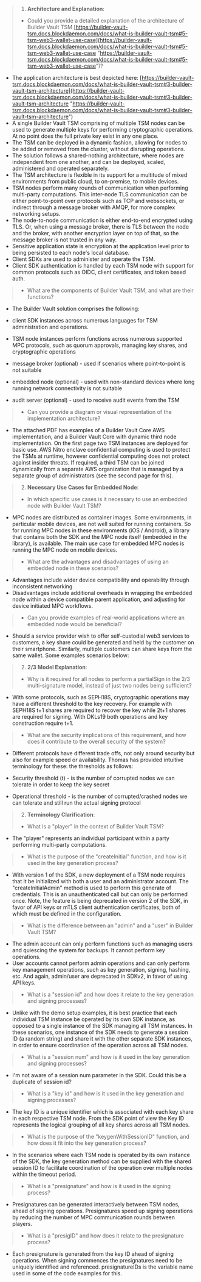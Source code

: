 > 1.  **Architecture and Explanation**:
> 
> -   Could you provide a detailed explanation of the architecture of Builder Vault TSM  [https://builder-vault-tsm.docs.blockdaemon.com/docs/what-is-builder-vault-tsm#5-tsm-web3-wallet-use-case](https://builder-vault-tsm.docs.blockdaemon.com/docs/what-is-builder-vault-tsm#5-tsm-web3-wallet-use-case "https://builder-vault-tsm.docs.blockdaemon.com/docs/what-is-builder-vault-tsm#5-tsm-web3-wallet-use-case")?

-   The application architecture is best depicted here: [https://builder-vault-tsm.docs.blockdaemon.com/docs/what-is-builder-vault-tsm#3-builder-vault-tsm-architecture](https://builder-vault-tsm.docs.blockdaemon.com/docs/what-is-builder-vault-tsm#3-builder-vault-tsm-architecture "https://builder-vault-tsm.docs.blockdaemon.com/docs/what-is-builder-vault-tsm#3-builder-vault-tsm-architecture")
-   A single Builder Vault TSM comprising of multiple TSM nodes can be used to generate multiple keys for performing cryptographic operations. At no point does the full private key exist in any one place.
-   The TSM can be deployed in a dynamic fashion, allowing for nodes to be added or removed from the cluster, without disrupting operations.
-   The solution follows a shared-nothing architecture, where nodes are independent from one another, and can be deployed, scaled, administered and operated separately.
-   The TSM architecture is flexible in its support for a multitude of mixed environments from public cloud, to on-premise, to mobile devices.
-   TSM nodes perform many rounds of communication when performing multi-party computations. This inter-node TLS communication can be either point-to-point over protocols such as TCP and websockets, or indirect through a message broker with AMQP, for more complex networking setups.
-   The node-to-node communication is either end-to-end encrypted using TLS. Or, when using a message broker, there is TLS between the node and the broker, with another encryption layer on top of that, so the message broker is not trusted in any way.
-   Sensitive application state is encryption at the application level prior to being persisted to each node's local database.
-   Client SDKs are used to administer and operate the TSM.
-   Client SDK authentication is handled by each TSM node with support for common protocols such as OIDC, client certificates, and token based auth.

> -   What are the components of Builder Vault TSM, and what are their functions?

-   The Builder Vault solution comprises the following:

-   client SDK instances across numerous languages for TSM administration and operations.
-   TSM node instances perform functions across numerous supported MPC protocols, such as quorum approvals, managing key shares, and cryptographic operations
-   message broker (optional) - used if scenarios where point-to-point is not suitable
-   embedded node (optional) - used with non-standard devices where long running network connectivity is not suitable
-   audit server (optional) - used to receive audit events from the TSM

> -   Can you provide a diagram or visual representation of the implementation architecture?

-   The attached PDF has examples of a Builder Vault Core AWS implementation, and a Builder Vault Core with dynamic third node implementation. On the first page two TSM instances are deployed for basic use. AWS Nitro enclave confidential computing is used to protect the TSMs at runtime, however confidential computing does not protect against insider threats. If required, a third TSM can be joined dynamically from a separate AWS organization that is managed by a separate group of administrators (see the second page for this).

> 2.  **Necessary Use Cases for Embedded Node**:
> 
> -   In which specific use cases is it necessary to use an embedded node with Builder Vault TSM?

-   MPC nodes are distributed as container images. Some environments, in particular mobile devices, are not well suited for running containers. So for running MPC nodes in these environments (iOS / Android), a library that contains both the SDK and the MPC node itself (embedded in the library), is available. The main use case for embedded MPC nodes is running the MPC node on mobile devices.

> -   What are the advantages and disadvantages of using an embedded node in these scenarios?

-   Advantages include wider device compatibility and operability through inconsistent networking
-   Disadvantages include additional overheads in wrapping the embedded node within a device compatible parent application, and adjusting for device initiated MPC workflows.

> -   Can you provide examples of real-world applications where an embedded node would be beneficial?

-   Should a service provider wish to offer self-custodial web3 services to customers, a key share could be generated and held by the customer on their smartphone. Similarly, multiple customers can share keys from the same wallet. Some examples scenarios below:

> 2.  **2/3 Model Explanation**:
> 
> -   Why is it required for all nodes to perform a partialSign in the 2/3 multi-signature model, instead of just two nodes being sufficient?

-   With some protocols, such as SEPH18S, cryptographic operations may have a different threshold to the key recovery. For example with SEPH18S t+1 shares are required to recover the key while 2t+1 shares are required for signing. With DKLs19 both operations and key construction require t+1.

> -   What are the security implications of this requirement, and how does it contribute to the overall security of the system?

-   Different protocols have different trade offs, not only around security but also for example speed or availability. Thomas has provided intuitive terminology for these: the thresholds as follows:

-   Security threshold (t) - is the number of corrupted nodes we can tolerate in order to keep the key secret
-   Operational threshold - is the number of corrupted/crashed nodes we can tolerate and still run the actual signing protocol

> 2.  **Terminology Clarification**:
> 
> -   What is a "player" in the context of Builder Vault TSM?

-   The "player" represents an individual participant within a party performing multi-party computations.

> -   What is the purpose of the "createInitial" function, and how is it used in the key generation process?

-   With version 1 of the SDK, a new deployment of a TSM node requires that it be initialized with both a user and an administrator account. The "createInitialAdmin" method is used to perform this generate of credentials. This is an unauthenticated call but can only be performed once. Note, the feature is being deprecated in version 2 of the SDK, in favor of API keys or mTLS client authentication certificates, both of which must be defined in the configuration.

> -   What is the difference between an "admin" and a "user" in Builder Vault TSM?

-   The admin account can only perform functions such as managing users and quiescing the system for backups. It cannot perform key operations.
-   User accounts cannot perform admin operations and can only perform key management operations, such as key generation, signing, hashing, etc. And again, admin/user are deprecated in SDKv2, in favor of using API keys.

> -   What is a "session id" and how does it relate to the key generation and signing processes?

-   Unlike with the demo setup examples, it is best practice that each individual TSM instance be operated by its own SDK instance, as opposed to a single instance of the SDK managing all TSM instances. In these scenarios, one instance of the SDK needs to generate a session ID (a random string) and share it with the other separate SDK instances, in order to ensure coordination of the operation across all TSM nodes.

> -   What is a "session num" and how is it used in the key generation and signing processes?

-   I'm not aware of a session num parameter in the SDK. Could this be a duplicate of session id?

> -   What is a "key id" and how is it used in the key generation and signing processes?

-   The key ID is a unique identifier which is associated with each key share in each respective TSM node. From the SDK point of view the Key ID represents the logical grouping of all key shares across all TSM nodes.

> -   What is the purpose of the "keygenWithSessionID" function, and how does it fit into the key generation process?

-   In the scenarios where each TSM node is operated by its own instance of the SDK, the key generation method can be supplied with the shared session ID to facilitate coordination of the operation over multiple nodes within the timeout period.

> -   What is a "presignature" and how is it used in the signing process?

-   Presignatures can be generated interactively between TSM nodes, ahead of signing operations. Presignatures speed up signing operations by reducing the number of MPC communication rounds between players.

> -   What is a "presigID" and how does it relate to the presignature process?

-   Each presignature is generated from the key ID ahead of signing operations. When signing commences the presignatures need to be uniquely identified and referenced. presignatureIDs is the variable name used in some of the code examples for this.

>
